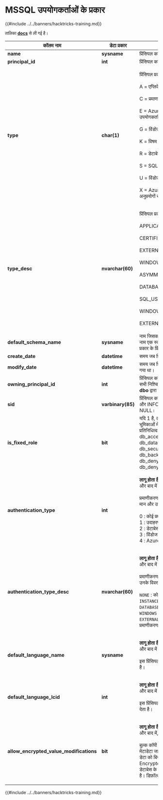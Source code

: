 # MSSQL उपयोगकर्ताओं के प्रकार

{{#include ../../banners/hacktricks-training.md}}

तालिका [**docs**](https://learn.microsoft.com/en-us/sql/relational-databases/system-catalog-views/sys-database-principals-transact-sql?view=sql-server-ver16) से ली गई है।

| कॉलम नाम                               | डेटा प्रकार       | विवरण                                                                                                                                                                                                                                                                                                                                                                                                                                            |
| --------------------------------------- | ----------------- | ------------------------------------------------------------------------------------------------------------------------------------------------------------------------------------------------------------------------------------------------------------------------------------------------------------------------------------------------------------------------------------------------------------------------------------------------------ |
| **name**                                | **sysname**       | प्रिंसिपल का नाम, डेटाबेस के भीतर अद्वितीय।                                                                                                                                                                                                                                                                                                                                                                                                         |
| **principal_id**                        | **int**           | प्रिंसिपल का ID, डेटाबेस के भीतर अद्वितीय।                                                                                                                                                                                                                                                                                                                                                                                                           |
| **type**                                | **char(1)**       | <p>प्रिंसिपल प्रकार:<br><br>A = एप्लिकेशन भूमिका<br><br>C = प्रमाणपत्र से मैप किया गया उपयोगकर्ता<br><br>E = Azure Active Directory से बाहरी उपयोगकर्ता<br><br>G = विंडोज समूह<br><br>K = विषम कुंजी से मैप किया गया उपयोगकर्ता<br><br>R = डेटाबेस भूमिका<br><br>S = SQL उपयोगकर्ता<br><br>U = विंडोज उपयोगकर्ता<br><br>X = Azure Active Directory समूह या अनुप्रयोगों से बाहरी समूह</p>                                                                                  |
| **type_desc**                           | **nvarchar(60)**  | <p>प्रिंसिपल प्रकार का विवरण।<br><br>APPLICATION_ROLE<br><br>CERTIFICATE_MAPPED_USER<br><br>EXTERNAL_USER<br><br>WINDOWS_GROUP<br><br>ASYMMETRIC_KEY_MAPPED_USER<br><br>DATABASE_ROLE<br><br>SQL_USER<br><br>WINDOWS_USER<br><br>EXTERNAL_GROUPS</p>                                                                                                                                                                                               |
| **default_schema_name**                 | **sysname**       | नाम जिसका उपयोग तब किया जाएगा जब SQL नाम एक स्कीमा निर्दिष्ट नहीं करता। S, U, या A प्रकार के प्रिंसिपलों के लिए NULL।                                                                                                                                                                                                                                                                                                                                                   |
| **create_date**                         | **datetime**      | समय जब प्रिंसिपल बनाया गया था।                                                                                                                                                                                                                                                                                                                                                                                                               |
| **modify_date**                         | **datetime**      | समय जब प्रिंसिपल को अंतिम बार संशोधित किया गया था।                                                                                                                                                                                                                                                                                                                                                                                                         |
| **owning_principal_id**                 | **int**           | प्रिंसिपल का ID जो इस प्रिंसिपल का मालिक है। सभी निश्चित डेटाबेस भूमिकाएँ डिफ़ॉल्ट रूप से **dbo** द्वारा स्वामित्व में होती हैं।                                                                                                                                                                                                                                                                                                                                                |
| **sid**                                 | **varbinary(85)** | प्रिंसिपल का SID (सुरक्षा पहचानकर्ता)। SYS और INFORMATION SCHEMAS के लिए NULL।                                                                                                                                                                                                                                                                                                                                                                      |
| **is_fixed_role**                       | **bit**           | यदि 1 है, तो यह पंक्ति निश्चित डेटाबेस भूमिकाओं में से एक के लिए एक प्रविष्टि का प्रतिनिधित्व करती है: db_owner, db_accessadmin, db_datareader, db_datawriter, db_ddladmin, db_securityadmin, db_backupoperator, db_denydatareader, db_denydatawriter।                                                                                                                                                                                                                                |
| **authentication_type**                 | **int**           | <p><strong>लागू होता है</strong>: SQL Server 2012 (11.x) और बाद में।<br><br>प्रमाणीकरण प्रकार का संकेत देता है। संभावित मान और उनके विवरण निम्नलिखित हैं।<br><br>0 : कोई प्रमाणीकरण नहीं<br>1 : उदाहरण प्रमाणीकरण<br>2 : डेटाबेस प्रमाणीकरण<br>3 : विंडोज प्रमाणीकरण<br>4 : Azure Active Directory प्रमाणीकरण</p>                                                                                                        |
| **authentication_type_desc**            | **nvarchar(60)**  | <p><strong>लागू होता है</strong>: SQL Server 2012 (11.x) और बाद में।<br><br>प्रमाणीकरण प्रकार का विवरण। संभावित मान और उनके विवरण निम्नलिखित हैं।<br><br><code>NONE</code> : कोई प्रमाणीकरण नहीं<br><code>INSTANCE</code> : उदाहरण प्रमाणीकरण<br><code>DATABASE</code> : डेटाबेस प्रमाणीकरण<br><code>WINDOWS</code> : विंडोज प्रमाणीकरण<br><code>EXTERNAL</code>: Azure Active Directory प्रमाणीकरण</p> |
| **default_language_name**               | **sysname**       | <p><strong>लागू होता है</strong>: SQL Server 2012 (11.x) और बाद में।<br><br>इस प्रिंसिपल के लिए डिफ़ॉल्ट भाषा का संकेत देता है।</p>                                                                                                                                                                                                                                                                                                                        |
| **default_language_lcid**               | **int**           | <p><strong>लागू होता है</strong>: SQL Server 2012 (11.x) और बाद में।<br><br>इस प्रिंसिपल के लिए डिफ़ॉल्ट LCID का संकेत देता है।</p>                                                                                                                                                                                                                                                                                                                            |
| **allow_encrypted_value_modifications** | **bit**           | <p><strong>लागू होता है</strong>: SQL Server 2016 (13.x) और बाद में, SQL Database।<br><br>बुल्क कॉपी संचालन में सर्वर पर क्रिप्टोग्राफिक मेटाडेटा जांच को दबाता है। यह उपयोगकर्ता को डेटा को बिना डिक्रिप्ट किए, Always Encrypted का उपयोग करके, तालिकाओं या डेटाबेस के बीच बुल्क कॉपी करने की अनुमति देता है। डिफ़ॉल्ट OFF है।</p>                                                                                                                     |

{{#include ../../banners/hacktricks-training.md}}
